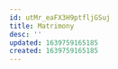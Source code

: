 ```yaml
---
id: utMr_eaFX3H9ptfljGSuj
title: Matrimony
desc: ''
updated: 1639759165185
created: 1639759165185
---
```


